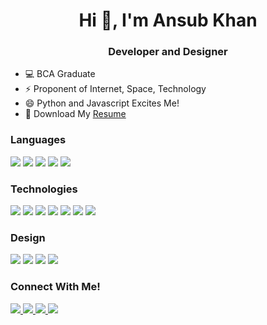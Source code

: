 
<h1 align="center">Hi 👋, I'm Ansub Khan</h1>
<h3 align="center"> Developer and Designer</h3>

- 💻  BCA Graduate
- ⚡  Proponent of Internet, Space, Technology 
- 😄 Python and Javascript Excites Me!
- 💬  Download My [Resume](https://drive.google.com/file/d/1z05ARqEeGmzDNxPgbFrmbaRbO4DXl7O4/view?usp=sharing)




### Languages
<div style="display:flex, flex-direction:row">
<img src="https://img.shields.io/badge/Python-FFD43B?style=for-the-badge&logo=python&logoColor=darkgreen" />
<img src="https://img.shields.io/badge/JavaScript-323330?style=for-the-badge&logo=javascript&logoColor=F7DF1E" />
<img src="https://img.shields.io/badge/Swift-FA7343?style=for-the-badge&logo=swift&logoColor=white" />
<img src="https://img.shields.io/badge/CSS3-1572B6?style=for-the-badge&logo=css3&logoColor=white" />
<img src="https://img.shields.io/badge/HTML5-E34F26?style=for-the-badge&logo=html5&logoColor=white" />
</div>

### Technologies
<div style="display:flex, flex-direction:row">
<img src="https://img.shields.io/badge/React-20232A?style=for-the-badge&logo=react&logoColor=61DAFB" />
<img src="https://img.shields.io/badge/Bootstrap-563D7C?style=for-the-badge&logo=bootstrap&logoColor=white" />
<img src="https://img.shields.io/badge/npm-CB3837?style=for-the-badge&logo=npm&logoColor=white" />
<img src="https://img.shields.io/badge/Node.js-339933?style=for-the-badge&logo=nodedotjs&logoColor=white" />
<img src="https://img.shields.io/badge/Pandas-2C2D72?style=for-the-badge&logo=pandas&logoColor=white" />
<img src="https://img.shields.io/badge/MongoDB-4EA94B?style=for-the-badge&logo=mongodb&logoColor=white" />
 <img src="https://img.shields.io/badge/SQLite-07405E?style=for-the-badge&logo=sqlite&logoColor=white" />
 
### Design
<div style="display:flex, flex-direction:row">
<img src="https://img.shields.io/badge/Adobe%20Photoshop-31A8FF?style=for-the-badge&logo=Adobe%20Photoshop&logoColor=black" />
<img src="https://img.shields.io/badge/Figma-F24E1E?style=for-the-badge&logo=figma&logoColor=white" />
<img src="https://img.shields.io/badge/Adobe%20Lightroom-31A8FF?style=for-the-badge&logo=Adobe%20Lightroom&logoColor=white" />
<img src="https://img.shields.io/badge/Canva-%2300C4CC.svg?&style=for-the-badge&logo=Canva&logoColor=white" />
</div>

 ### Connect With Me!
<div style="display:flex, flex-direction:row">
<a href="https://twitter.com/justansub"  target="_blank"> <img src="https://img.shields.io/badge/Twitter-1DA1F2?style=for-the-badge&logo=twitter&logoColor=white"> </a>  
<a href="https://ansubkhan.com"  target="_blank"> <img src="https://img.shields.io/badge/website-000000?style=for-the-badge&logo=About.me&logoColor=white"> </a> <a href="https://www.linkedin.com/in/ansub"  target="_blank"> <img src="https://img.shields.io/badge/LinkedIn-0077B5?style=for-the-badge&logo=linkedin&logoColor=white"> </a>  
 <a href="https://dev.to/ansub"   target="_blank"> <img src="https://img.shields.io/badge/dev.to-0A0A0A?style=for-the-badge&logo=devdotto&logoColor=white"> </a> 
<div>




